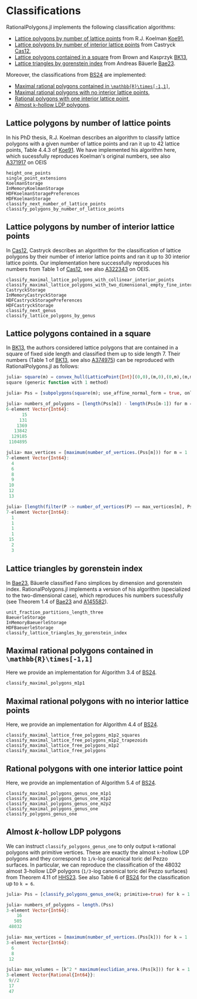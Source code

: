 # Classifications

RationalPolygons.jl implements the following classification algorithms:

- [Lattice polygons by number of lattice points](#Lattice-polygons-by-number-of-lattice-points) from R.J. Koelman [Koe91](@cite),
- [Lattice polygons by number of interior lattice points](#Lattice-polygons-by-number-of-interior-lattice-points) from Castryck [Cas12](@cite),
- [Lattice polygons contained in a square](#Lattice-polygons-contained-in-a-square) from Brown and Kasprzyk [BK13](@cite),
- [Lattice triangles by gorenstein index](#Lattice-triangles-by-gorenstein-index) from Andreas Bäuerle [Bae23](@cite).

Moreover, the classifications from [BS24](@cite) are implemented:

- [Maximal rational polygons contained in ``\mathbb{R}\times[-1,1]``](#Maximal-rational-polygons-contained-in-\mathbb{R}\times[-1,1]),
- [Maximal rational polygons with no interior lattice points](#Maximal-rational-polygons-with-no-interior-lattice-points),
- [Rational polygons with one interior lattice point](#Rational-polygons-with-one-interior-lattice-point),
- [Almost ``k``-hollow LDP polygons](#Almost-k-hollow-LDP-polygons).

## Lattice polygons by number of lattice points

In his PhD thesis, R.J. Koelman describes an algorithm to classify lattice
polygons with a given number of lattice points and ran it up to 42 lattice
points, Table 4.4.3 of [Koe91](@cite). We have implemented his algorithm here,
which sucessfully reproduces Koelman's original numbers, see also [A371917](https://oeis.org/A371917) on OEIS

```@docs
height_one_points
single_point_extensions
KoelmanStorage
InMemoryKoelmanStorage
HDFKoelmanStoragePreferences
HDFKoelmanStorage
classify_next_number_of_lattice_points
classify_polygons_by_number_of_lattice_points
```

## Lattice polygons by number of interior lattice points

In [Cas12](@cite), Castryck describes an algorithm for the classification of
lattice polygons by their number of interior lattice points and ran it up to 30
interior lattice points. Our implementation here successfully reproduces his numbers from Table 1 of [Cas12](@cite), see also [A322343](https://oeis.org/A322343) on OEIS.

```@docs
classify_maximal_lattice_polygons_with_collinear_interior_points
classify_maximal_lattice_polygons_with_two_dimensional_empty_fine_interior
CastryckStorage
InMemoryCastryckStorage
HDFCastryckStoragePreferences
HDFCastryckStorage
classify_next_genus
classify_lattice_polygons_by_genus
```

## Lattice polygons contained in a square

In [BK13](@cite), the authors considered lattice polygons that are contained in
a square of fixed side length and classified them up to side length 7. Their
numbers (Table 1 of [BK13](@cite), see also [A374975](https://oeis.org/A374975)) can be reproduced with RationalPolygons.jl
as follows:

```julia
julia> square(m) = convex_hull(LatticePoint{Int}[(0,0),(m,0),(0,m),(m,m)])
square (generic function with 1 method)

julia> Pss = [subpolygons(square(m); use_affine_normal_form = true, only_equal_number_of_interior_lattice_points = false) for m = 1 : 7];

julia> numbers_of_polygons = [length(Pss[m]) - length(Pss[m-1]) for m = 2 : 7]
6-element Vector{Int64}:
      15
     131
    1369
   13842
  129185
 1104895

julia> max_vertices = [maximum(number_of_vertices.(Pss[m])) for m = 1 : 7]
7-element Vector{Int64}:
  4
  6
  8
  9
 10
 12
 13

julia> [length(filter(P -> number_of_vertices(P) == max_vertices[m], Pss[m])) for m = 1 : 7]
7-element Vector{Int64}:
  1
  1
  1
  1
 15
  2
  3
```

## Lattice triangles by gorenstein index

In [Bae23](@cite), Bäuerle classified Fano simplices by dimension and
gorenstein index. RationalPolygons.jl implements a version of his algorithm
(specialized to the two-dimensional case), which reproduces his numbers
sucessfully (see Theorem 1.4 of [Bae23](@cite) and
[A145582](https://oeis.org/A145582)).

```@docs
unit_fraction_partitions_length_three
BaeuerleStorage
InMemoryBaeuerleStorage
HDFBaeuerleStorage
classify_lattice_triangles_by_gorenstein_index
```

## Maximal rational polygons contained in ``\mathbb{R}\times[-1,1]``

Here we provide an implementation for Algorithm 3.4 of [BS24](@cite).

```@docs
classify_maximal_polygons_m1p1
```

## Maximal rational polygons with no interior lattice points

Here, we provide an implementation for Algorithm 4.4 of [BS24](@cite).

```@docs
classify_maximal_lattice_free_polygons_m1p2_squares
classify_maximal_lattice_free_polygons_m1p2_trapezoids
classify_maximal_lattice_free_polygons_m1p2
classify_maximal_lattice_free_polygons
```

## Rational polygons with one interior lattice point

Here, we provide an implementation of Algorithm 5.4 of [BS24](@cite).

```@docs
classify_maximal_polygons_genus_one_m1p1
classify_maximal_polygons_genus_one_m1p2
classify_maximal_polygons_genus_one_m2p2
classify_maximal_polygons_genus_one
classify_polygons_genus_one
```

## Almost $k$-hollow LDP polygons

We can instruct `classify_polygons_genus_one` to only output `k`-rational
polygons with primitive vertices. These are exactly the almost ``k``-hollow LDP
polygons and they correspond to ``1/k``-log canonical toric del Pezzo surfaces.
In particular, we can reproduce the classification of the 48032 almost 3-hollow
LDP polygons (``1/3``-log canonical toric del Pezzo surfaces) from Theorem 4.11
of [HHS23](@cite). See also Table 6 of [BS24](@cite) for the classification up
to ``k = 6``.

```julia
julia> Pss = [classify_polygons_genus_one(k; primitive=true) for k = 1 : 3];

julia> numbers_of_polygons = length.(Pss)
3-element Vector{Int64}:
    16
   505
 48032

julia> max_vertices = [maximum(number_of_vertices.(Pss[k])) for k = 1 : 3]
3-element Vector{Int64}:
  6
  8
 12

julia> max_volumes = [k^2 * maximum(euclidian_area.(Pss[k])) for k = 1 : 3]
3-element Vector{Rational{Int64}}:
 9//2
 17
 47
```
